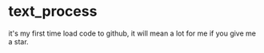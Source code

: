 # text_process
it's my first time load code to github, it will mean a lot for me if you give me a star.
